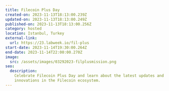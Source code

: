 ```yaml
---
title: Filecoin Plus Day
created-on: 2023-11-13T18:13:00.239Z
updated-on: 2023-11-13T18:13:00.249Z
published-on: 2023-11-13T18:13:00.256Z
category: hosted
location: Istanbul, Turkey
external-link:
  url: https://23.labweek.io/fil-plus
start-date: 2023-11-14T19:30:00.264Z
end-date: 2023-11-14T22:00:00.270Z
image:
  src: /assets/images/03292023-filplusmission.png
seo:
  description:
    Celebrate Filecoin Plus Day and learn about the latest updates and
    innovations in the Filecoin ecosystem.
---
```

